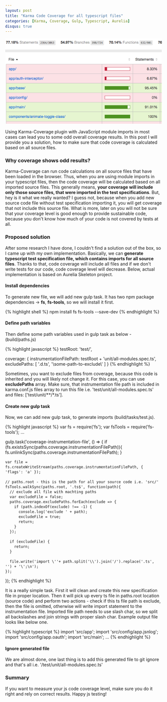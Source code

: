 ```yaml
---
layout: post
title: "Karma Code Coverage for all typescript files"
categories: [Karma, Coverage, Gulp, Typescript, Aurelia]
disqus: true
---
```


![Karma Coverage](/images/2017-01-08/coverage-all-files.png)

Using Karma-Coverage plugin with JavaScript module imports in most cases can lead you to some odd overall coverage results. 
In this post I will provide you a solution, how to make sure that code coverage is calculated based on all source files.

<!--more-->

### Why coverage shows odd results?

Karma-Coverage can run code calculations on all source files that have been loaded in the browser. Thus, when you are using module imports in your typescript files, then the code coverage will be calculated based on all imported source files. This generally means, **your coverage will include only those source files, that were imported in the test specifications**. But, hey is it what we really wanted? I guess not, because when you add new source code file without test specification importing it, you will get coverage that not include this source file. What is more, later on you will not be sure that your coverage level is good enough to provide sustainable code, because you don't know how much of your code is not covered by tests at all.

### Proposed solution

After some research I have done, I couldn't find a solution out of the box, so I came up with my own implementation. Basically, we can **generate typescript test specification file, which contains imports for all source files**. Thanks to that, code coverage will include all files and if we don't write tests for our code, code coverage level will decrease. Below, actual implementation is based on Aurelia Skeleton project. 

#### Install dependencies

To generate new file, we will add new gulp task. It has two npm package dependencies -> **fs**, **fs-tools**, so we will install it first.

{% highlight shell %}
npm install fs fs-tools --save-dev
{% endhighlight %}

#### Define path variables

Then define some path variables used in gulp task as below - (build/paths.js)

{% highlight javascript %}
testRoot: 'test/',

coverage: {
  instrumentationFilePath: testRoot + 'unit/all-modules.spec.ts',
  excludePaths: [
    '.d.ts',
    '\\some-path-to-exclude\\'
  ]
}
{% endhighlight %}

Sometimes, you want to exclude files from coverage, because this code is inherited and you will likely not change it. For this case, you can use **excludePaths** array. Make sure, that instrumentation file path is included in karma.conf.js files array to run this file i.e. 'test/unit/all-modules.spec.ts' and files: ['test/unit/\*\*/\*.ts'].

#### Create new gulp task

Now, we can add new gulp task, to generate imports (build/tasks/test.js).

{% highlight javascript %}
var fs = require('fs');
var fsTools = require('fs-tools');
...

gulp.task('coverage-instrumentation-file', () => {
    if (fs.existsSync(paths.coverage.instrumentationFilePath)){
      fs.unlinkSync(paths.coverage.instrumentationFilePath);
    }

    var file = fs.createWriteStream(paths.coverage.instrumentationFilePath, { 'flags': 'a' });
	
    // paths.root - this is the path for all your source code i.e. 'src/'
    fsTools.walkSync(paths.root, '.ts$', function(path){
      // exclude all file with machting paths
      var excludeFile = false;      
      paths.coverage.excludePaths.forEach(exclude => {
        if (path.indexOf(exclude) !== -1) {
          console.log('exclude ' + path);
          excludeFile = true;
          return;
        }
      });

      if (excludeFile) {
        return;
      }

      file.write('import \''+ path.split('\\').join('/').replace('.ts', '') + '\';\n');
    });
});
{% endhighlight %}

It is a really simple task. First it will clean and create this new specification file in proper location. Then it will pick up every ts file in paths.root location (source code) and perform two actions - check if this ts file path is exclude, then the file is omitted, otherwise will write import statement to the instrumentation file. Imported file path needs to use slash char, so we split all backslashes and join strings with proper slash char. Example output file looks like below one.

{% highlight typescript %}
import 'src/app';
import 'src/config/app.jsnlog';
import 'src/config/app.oauth';
import 'src/main';
...
{% endhighlight %}

#### Ignore generated file

We are almost done, one last thing is to add this generated file to git ignore and that's all i.e. '/test/unit/all-modules.spec.ts' 

### Summary

If you want to measure your js code coverage level, make sure you do it right and rely on correct results. Happy js testing!
